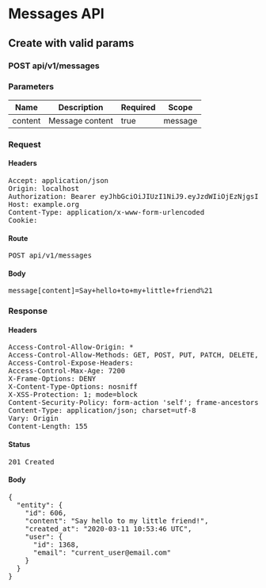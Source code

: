 # Messages API

## Create with valid params

### POST api/v1/messages

### Parameters

| Name | Description | Required | Scope |
|------|-------------|----------|-------|
| content | Message content | true | message |

### Request

#### Headers

<pre>Accept: application/json
Origin: localhost
Authorization: Bearer eyJhbGciOiJIUzI1NiJ9.eyJzdWIiOjEzNjgsImlhdCI6MTU4MzkyNDAyNiwiaXNzIjoiaHR0cDovL3d3dy5leGFtcGxlLmNvbSJ9.woQrEmT70EuFRCt5IsV6qKhjFcuVhqfkd3ubKgvc7gY
Host: example.org
Content-Type: application/x-www-form-urlencoded
Cookie: </pre>

#### Route

<pre>POST api/v1/messages</pre>

#### Body

<pre>message[content]=Say+hello+to+my+little+friend%21</pre>

### Response

#### Headers

<pre>Access-Control-Allow-Origin: *
Access-Control-Allow-Methods: GET, POST, PUT, PATCH, DELETE, OPTIONS, HEAD
Access-Control-Expose-Headers: 
Access-Control-Max-Age: 7200
X-Frame-Options: DENY
X-Content-Type-Options: nosniff
X-XSS-Protection: 1; mode=block
Content-Security-Policy: form-action &#39;self&#39;; frame-ancestors &#39;self&#39;; base-uri &#39;self&#39;; default-src &#39;none&#39;; script-src &#39;self&#39;; connect-src &#39;self&#39;; img-src &#39;self&#39; https: data:; style-src &#39;self&#39; &#39;unsafe-inline&#39; https:; font-src &#39;self&#39;; object-src &#39;none&#39;; plugin-types application/pdf; child-src &#39;self&#39;; frame-src &#39;self&#39;; media-src &#39;self&#39;
Content-Type: application/json; charset=utf-8
Vary: Origin
Content-Length: 155</pre>

#### Status

<pre>201 Created</pre>

#### Body

<pre>{
  "entity": {
    "id": 606,
    "content": "Say hello to my little friend!",
    "created_at": "2020-03-11 10:53:46 UTC",
    "user": {
      "id": 1368,
      "email": "current_user@email.com"
    }
  }
}</pre>
